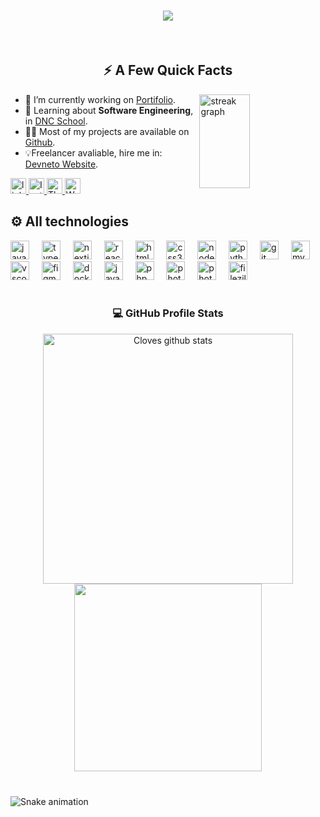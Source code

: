 

<div align="center" width="50%"> 
<h1 >
  <a href="https://git.io/typing-svg">
    <img src="https://readme-typing-svg.herokuapp.com/?lines=Hello,+There!+👋;This+is+Cloves+Neto....;Nice+to+meet+you!&center=true&size=30&color=9E47B9">
  </a>
</h1>
</div><br>

###



 <h2  align="center">⚡️ A Few Quick Facts</h2>
   <img width="40%" align="right" src="https://streak-stats.demolab.com?user=Cloves-Neto&locale=pt-br&mode=weekly&theme=midnight-purple&hide_border=false&border_radius=5&date_format=j%20M%5B%20Y%5D" height="150" alt="streak graph"  />
    <ul align="left">
      <li>🔭 I’m currently working on <a href="https://www.devneto.com.br">Portifolio</a>.</li>
      <li>🧐 Learning about <strong>Software Engineering</strong>, in <a href="https://www.escoladnc.com.br/profissoes-tecnologia/engenheiro-de-software">DNC School</a>.</li>
      <li>👨‍💻 Most of my projects are available on <a href="https://github.com/cloves-neto">Github</a>.</li>
      <li>💡Freelancer avaliable, hire me in: <a href="https://devneto.com.br">Devneto Website</a>.</li>
    </ul>
    <a target="_blank" href="https://www.linkedin.com/in/cloves-neto/" >
      <img src="https://img.shields.io/static/v1?message=LinkedIn&logo=linkedin&label=&color=0077B5&logoColor=white&labelColor=&style=flat" height="25" alt="linkedin logo"  />
    </a>
    <a target="_blank" href="https://www.instagram.com/_devneto/" >
      <img src="https://img.shields.io/static/v1?message=Instagram&logo=instagram&label=&color=EC42A8&logoColor=white&labelColor=&style=flat" height="25" alt="Instagram logo"  />
    </a>
    <a target="_blank" href="https://www.threads.net/@_devneto" >
      <img src="https://img.shields.io/static/v1?message=Threads&logo=threads&label=&color=5D5C5C&logoColor=white&labelColor=&style=flat" height="25" alt="Threads logo"  />
    </a>
    <a target="_blank" href="https://w.app/NaoQk4" >
      <img src="https://img.shields.io/static/v1?message=Whatsapp&logo=whatsapp&label=&color=31E040&logoColor=white&labelColor=&style=flat" height="25" alt="Whatsapp logo"  />
    </a>
</div>

<br>


<div align="left">
  <h2>⚙️ All technologies</h2>  
  <img src="https://skillicons.dev/icons?i=js" height="30" alt="javascript logo"  />
    <img width="12" />
  <img src="https://skillicons.dev/icons?i=ts" height="30" alt="typescript logo"  />
    <img width="12" />
  <img src="https://skillicons.dev/icons?i=nextjs" height="30" alt="nextjs logo"  />
    <img width="12" />
  <img src="https://skillicons.dev/icons?i=react" height="30" alt="react logo"  />
    <img width="12" />
  <img src="https://skillicons.dev/icons?i=html" height="30" alt="html5 logo"  />
    <img width="12" />
  <img src="https://skillicons.dev/icons?i=css" height="30" alt="css3 logo"  />
    <img width="12" />
  <img src="https://skillicons.dev/icons?i=nodejs" height="30" alt="nodejs logo"  />
    <img width="12" />
  <img src="https://skillicons.dev/icons?i=py" height="30" alt="python logo"  />
    <img width="12" />
  <img src="https://skillicons.dev/icons?i=git" height="30" alt="git logo"  />
    <img width="12" />
  <img src="https://skillicons.dev/icons?i=mysql" height="30" alt="mysql logo"  />
    <img width="12" />
  <img src="https://skillicons.dev/icons?i=vscode" height="30" alt="vscode logo"  />
    <img width="12" />
  <img src="https://skillicons.dev/icons?i=figma" height="30" alt="figma logo"  />
    <img width="12" />
  <img src="https://cdn.simpleicons.org/docker" height="30" alt="docker logo"  />
    <img width="12" />
  <img src="https://skillicons.dev/icons?i=java" height="30" alt="java logo"  />
    <img width="12" />
  <img src="https://skillicons.dev/icons?i=php" height="30" alt="php logo"  />
    <img width="12" />
  <img src="https://skillicons.dev/icons?i=photoshop" height="30" alt="photoshop logo"  />
    <img width="12" />
  <img src="https://skillicons.dev/icons?i=tailwind" height="30" alt="photoshop logo"  />
    <img width="12" />
  <img src="https://cdn.simpleicons.org/filezilla/BF0000" height="30" alt="filezilla logo"/>
</div>

<br>

<div align="center">
  
  <h3>💻 GitHub Profile Stats</h3>
  
  <a href="https://github.com/cloves-neto"><img align="center" width="400px" src="https://github-readme-stats.vercel.app/api?username=cloves-neto&show_icons=true&include_all_commits=true&theme=midnight-purple&hide_border=true" alt="Cloves github stats" /></a> <a href="https://github.com/cloves-neto"><img align="center" width="300px"  src="https://github-readme-stats.vercel.app/api/top-langs/?username=cloves-neto&layout=compact&theme=midnight-purple&hide_border=true" /></a> 
  
</div>

###

<br clear="both">

<img src="https://raw.githubusercontent.com/maurodesouza/maurodesouza/output/snake.svg" alt="Snake animation" />

###


